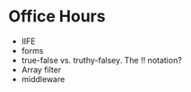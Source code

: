# Office Hours

- IIFE
- forms
- true-false vs. truthy-falsey. The !! notation?
- Array filter
- middleware

